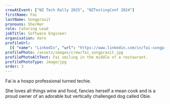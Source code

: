 ```yaml
---
crewAtEvent: ["NZ Tech Rally 2025", "NZTestingConf 2024"]
firstName: Fai
lastName: Songprasit
pronouns: She/Her
role: Catering Lead
jobTitle: Software Engineer
organisation: Xero
profileUrl:
  [{ "name": "LinkedIn", "url": "https://www.linkedin.com/in/fai-songprasit/" }]
profilePhoto: /assets/images/crew/fai_songprasit.jpg
profilePhotoAltText: Fai smiling in the middle of a restaurant.
profilePhotoType: image/jpg
order: 3
---
```


<p>Fai is a hospo professional turned techie.</p>
<p>She loves all things wine and food, fancies herself a mean cook and is a proud owner of an adorable but vertically challenged dog called Obie.</p>
